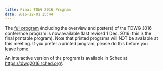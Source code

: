 ```yaml
---
title: Final TDWG 2016 Program
date: 2016-12-01 15:44
---
```


The [full program](http://www.tdwg.org/conference2016/#c1803) (including the overview and posters) of the TDWG 2016 conference program is now available (last revised 1 Dec. 2016; this is the final printable program). Note that printed programs will NOT be available at this meeting. If you prefer a printed program, please do this before you leave home.

An interactive version of the program is available in Sched at <https://tdwg2016.sched.org/>.
